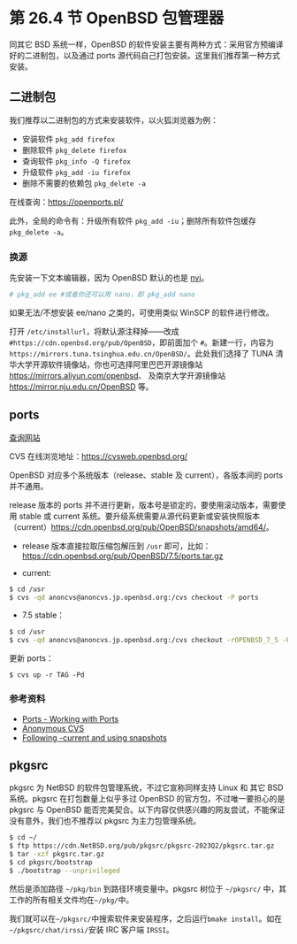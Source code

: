 # 第 26.4 节 OpenBSD 包管理器

同其它 BSD 系统一样，OpenBSD 的软件安装主要有两种方式：采用官方预编译好的二进制包，以及通过 ports 源代码自己打包安装。这里我们推荐第一种方式安装。

## 二进制包

我们推荐以二进制包的方式来安装软件，以火狐浏览器为例：

- 安装软件 `pkg_add firefox`
- 删除软件 `pkg_delete firefox`
- 查询软件 `pkg_info -Q firefox`
- 升级软件 `pkg_add -iu firefox`
- 删除不需要的依赖包 `pkg_delete -a`

在线查询：<https://openports.pl/>

此外，全局的命令有：升级所有软件 `pkg_add -iu`；删除所有软件包缓存 `pkg_delete -a`。


### 换源

先安装一下文本编辑器，因为 OpenBSD 默认的也是 [nvi](https://man.openbsd.org/vi)。

```sh
# pkg_add ee #或者你还可以用 nano，即 pkg_add nano
```

如果无法/不想安装 ee/nano 之类的，可使用类似 WinSCP 的软件进行修改。

打开 `/etc/installurl`，将默认源注释掉——改成 `#https://cdn.openbsd.org/pub/OpenBSD`，即前面加个 `#`。新建一行，内容为 `https://mirrors.tuna.tsinghua.edu.cn/OpenBSD/`。此处我们选择了 TUNA 清华大学开源软件镜像站，你也可选择阿里巴巴开源镜像站 <https://mirrors.aliyun.com/openbsd>、 及南京大学开源镜像站 <https://mirror.nju.edu.cn/OpenBSD> 等。


## ports


[查询网站](https://openports.pl/)

CVS 在线浏览地址：<https://cvsweb.openbsd.org/>

OpenBSD 对应多个系统版本（release、stable 及 current），各版本间的 ports 并不通用。

release 版本的 ports 并不进行更新，版本号是锁定的，要使用滚动版本，需要使用 stable 或 current 系统。要升级系统需要从源代码更新或安装快照版本（current）<https://cdn.openbsd.org/pub/OpenBSD/snapshots/amd64/>。

- release 版本直接拉取压缩包解压到 `/usr` 即可，比如：<https://cdn.openbsd.org/pub/OpenBSD/7.5/ports.tar.gz>

- current:
```sh
$ cd /usr
$ cvs -qd anoncvs@anoncvs.jp.openbsd.org:/cvs checkout -P ports
```

- 7.5 stable：
```sh
$ cd /usr
$ cvs -qd anoncvs@anoncvs.jp.openbsd.org:/cvs checkout -rOPENBSD_7_5 -P ports
```

更新 ports：

```
$ cvs up -r TAG -Pd
```

### 参考资料

- [Ports - Working with Ports](https://www.openbsd.org/faq/ports/ports.html)
- [Anonymous CVS](https://www.openbsd.org/anoncvs.html)
- [Following -current and using snapshots](https://www.openbsd.org/faq/current.html)


## pkgsrc

pkgsrc 为 NetBSD 的软件包管理系统，不过它宣称同样支持 Linux 和 其它 BSD 系统。pkgsrc 在打包数量上似乎多过 OpenBSD 的官方包，不过唯一要担心的是 pkgsrc 与 OpenBSD 能否完美契合。以下内容仅供感兴趣的网友尝试，不能保证没有意外，我们也不推荐以 pkgsrc 为主力包管理系统。

```sh
$ cd ~/
$ ftp https://cdn.NetBSD.org/pub/pkgsrc/pkgsrc-2023Q2/pkgsrc.tar.gz
$ tar -xzf pkgsrc.tar.gz
$ cd pkgsrc/bootstrap
$ ./bootstrap --unprivileged
```

然后是添加路径 `~/pkg/bin` 到路径环境变量中。pkgsrc 树位于 `~/pkgsrc/` 中，其工作的所有相关文件均在`~/pkg/`中。

我们就可以在`~/pkgsrc/`中搜索软件来安装程序，之后运行`bmake install`。如在`~/pkgsrc/chat/irssi/`安装 IRC 客户端 `IRSSI`。

